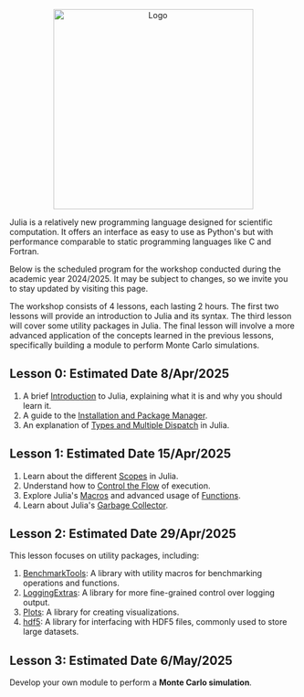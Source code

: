 <figure style="text-align: center;">
    <img src="https://raw.githubusercontent.com/ai-sf/ai-sf.github.io/master/img/loghi_LC/pisa.png"
         alt="Logo"
         height="350">
</figure>

Julia is a relatively new programming language designed for scientific computation. It offers an interface as easy to use as Python's but with performance comparable to static programming languages like C and Fortran.

Below is the scheduled program for the workshop conducted during the academic year 2024/2025. It may be subject to changes, so we invite you to stay updated by visiting this page.

The workshop consists of 4 lessons, each lasting 2 hours. The first two lessons will provide an introduction to Julia and its syntax. The third lesson will cover some utility packages in Julia. The final lesson will involve a more advanced application of the concepts learned in the previous lessons, specifically building a module to perform Monte Carlo simulations.

## Lesson 0: Estimated Date 8/Apr/2025
1. A brief [Introduction](Lesson0/Introduction.pdf) to Julia, explaining what it is and why you should learn it.
2. A guide to the [Installation and Package Manager](Lesson0/Installation.html).
3. An explanation of [Types and Multiple Dispatch](Lesson0/Types_and_MultipleDispatch.html) in Julia.

## Lesson 1: Estimated Date 15/Apr/2025
1. Learn about the different [Scopes](Lesson1/Scopes.html) in Julia.
2. Understand how to [Control the Flow](Lesson1/Control_Flow.html) of execution.
3. Explore Julia's [Macros](Lesson1/macros.html) and advanced usage of [Functions](Lesson1/more_functions.html).
4. Learn about Julia's [Garbage Collector](Lesson1/garbage_collector.html).

## Lesson 2: Estimated Date 29/Apr/2025
This lesson focuses on utility packages, including:
1. [BenchmarkTools](Lesson2/benchmark_tools.html): A library with utility macros for benchmarking operations and functions.
2. [LoggingExtras](Lesson2/logging.html): A library for more fine-grained control over logging output.
3. [Plots](Lesson2/plots.html): A library for creating visualizations.
4. [hdf5](Lesson2/hdf5.html): A library for interfacing with HDF5 files, commonly used to store large datasets.

## Lesson 3: Estimated Date 6/May/2025
Develop your own module to perform a **Monte Carlo simulation**.